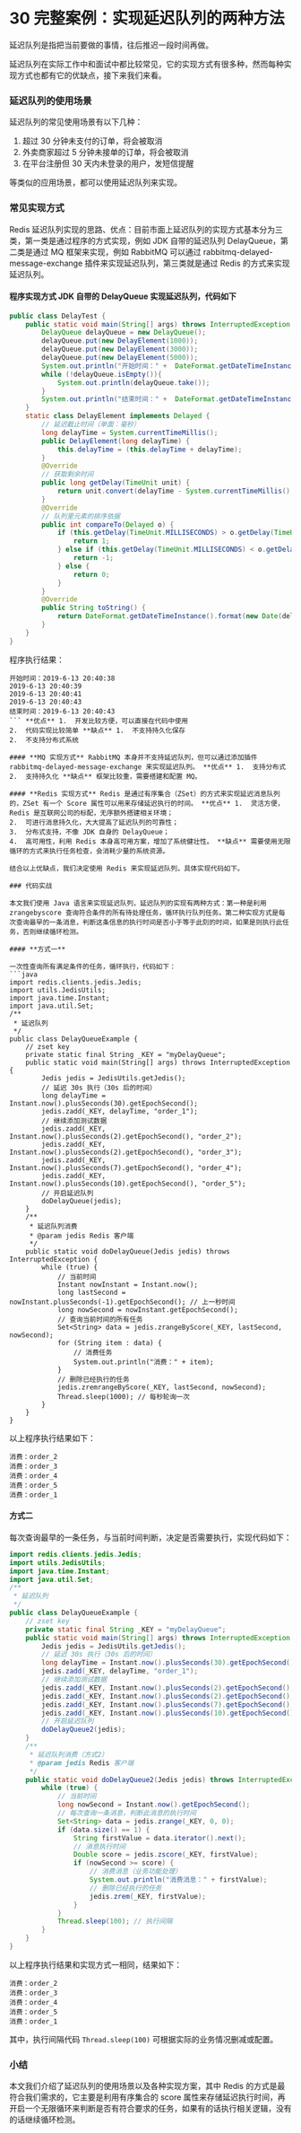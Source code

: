 # 30 完整案例：实现延迟队列的两种方法

延迟队列是指把当前要做的事情，往后推迟一段时间再做。

延迟队列在实际工作中和面试中都比较常见，它的实现方式有很多种，然而每种实现方式也都有它的优缺点，接下来我们来看。

### 延迟队列的使用场景

延迟队列的常见使用场景有以下几种：

1. 超过 30 分钟未支付的订单，将会被取消
1. 外卖商家超过 5 分钟未接单的订单，将会被取消
1. 在平台注册但 30 天内未登录的用户，发短信提醒

等类似的应用场景，都可以使用延迟队列来实现。

### 常见实现方式

Redis 延迟队列实现的思路、优点：目前市面上延迟队列的实现方式基本分为三类，第一类是通过程序的方式实现，例如 JDK 自带的延迟队列 DelayQueue，第二类是通过 MQ 框架来实现，例如 RabbitMQ 可以通过 rabbitmq-delayed-message-exchange 插件来实现延迟队列，第三类就是通过 Redis 的方式来实现延迟队列。

#### **程序实现方式** JDK 自带的 DelayQueue 实现延迟队列，代码如下

```java
public class DelayTest {
    public static void main(String[] args) throws InterruptedException {
        DelayQueue delayQueue = new DelayQueue();
        delayQueue.put(new DelayElement(1000));
        delayQueue.put(new DelayElement(3000));
        delayQueue.put(new DelayElement(5000));
        System.out.println("开始时间：" +  DateFormat.getDateTimeInstance().format(new Date()));
        while (!delayQueue.isEmpty()){
            System.out.println(delayQueue.take());
        }
        System.out.println("结束时间：" +  DateFormat.getDateTimeInstance().format(new Date()));
    }
    static class DelayElement implements Delayed {
        // 延迟截止时间（单面：毫秒）
        long delayTime = System.currentTimeMillis();
        public DelayElement(long delayTime) {
            this.delayTime = (this.delayTime + delayTime);
        }
        @Override
        // 获取剩余时间
        public long getDelay(TimeUnit unit) {
            return unit.convert(delayTime - System.currentTimeMillis(), TimeUnit.MILLISECONDS);
        }
        @Override
        // 队列里元素的排序依据
        public int compareTo(Delayed o) {
            if (this.getDelay(TimeUnit.MILLISECONDS) > o.getDelay(TimeUnit.MILLISECONDS)) {
                return 1;
            } else if (this.getDelay(TimeUnit.MILLISECONDS) < o.getDelay(TimeUnit.MILLISECONDS)) {
                return -1;
            } else {
                return 0;
            }
        }
        @Override
        public String toString() {
            return DateFormat.getDateTimeInstance().format(new Date(delayTime));
        }
    }
}
```

程序执行结果：

```
开始时间：2019-6-13 20:40:38
2019-6-13 20:40:39
2019-6-13 20:40:41
2019-6-13 20:40:43
结束时间：2019-6-13 20:40:43
``` **优点** 1.  开发比较方便，可以直接在代码中使用
2.  代码实现比较简单 **缺点** 1.  不支持持久化保存
2.  不支持分布式系统

#### **MQ 实现方式** RabbitMQ 本身并不支持延迟队列，但可以通过添加插件 rabbitmq-delayed-message-exchange 来实现延迟队列。 **优点** 1.  支持分布式
2.  支持持久化 **缺点** 框架比较重，需要搭建和配置 MQ。

#### **Redis 实现方式** Redis 是通过有序集合（ZSet）的方式来实现延迟消息队列的，ZSet 有一个 Score 属性可以用来存储延迟执行的时间。 **优点** 1.  灵活方便，Redis 是互联网公司的标配，无序额外搭建相关环境；
2.  可进行消息持久化，大大提高了延迟队列的可靠性；
3.  分布式支持，不像 JDK 自身的 DelayQueue；
4.  高可用性，利用 Redis 本身高可用方案，增加了系统健壮性。 **缺点** 需要使用无限循环的方式来执行任务检查，会消耗少量的系统资源。

结合以上优缺点，我们决定使用 Redis 来实现延迟队列，具体实现代码如下。

### 代码实战

本文我们使用 Java 语言来实现延迟队列，延迟队列的实现有两种方式：第一种是利用 zrangebyscore 查询符合条件的所有待处理任务，循环执行队列任务。第二种实现方式是每次查询最早的一条消息，判断这条信息的执行时间是否小于等于此刻的时间，如果是则执行此任务，否则继续循环检测。

#### **方式一**

一次性查询所有满足条件的任务，循环执行，代码如下：
```java
import redis.clients.jedis.Jedis;
import utils.JedisUtils;
import java.time.Instant;
import java.util.Set;
/**
 * 延迟队列
 */
public class DelayQueueExample {
    // zset key
    private static final String _KEY = "myDelayQueue";
    public static void main(String[] args) throws InterruptedException {
        Jedis jedis = JedisUtils.getJedis();
        // 延迟 30s 执行（30s 后的时间）
        long delayTime = Instant.now().plusSeconds(30).getEpochSecond();
        jedis.zadd(_KEY, delayTime, "order_1");
        // 继续添加测试数据
        jedis.zadd(_KEY, Instant.now().plusSeconds(2).getEpochSecond(), "order_2");
        jedis.zadd(_KEY, Instant.now().plusSeconds(2).getEpochSecond(), "order_3");
        jedis.zadd(_KEY, Instant.now().plusSeconds(7).getEpochSecond(), "order_4");
        jedis.zadd(_KEY, Instant.now().plusSeconds(10).getEpochSecond(), "order_5");
        // 开启延迟队列
        doDelayQueue(jedis);
    }
    /**
     * 延迟队列消费
     * @param jedis Redis 客户端
     */
    public static void doDelayQueue(Jedis jedis) throws InterruptedException {
        while (true) {
            // 当前时间
            Instant nowInstant = Instant.now();
            long lastSecond = nowInstant.plusSeconds(-1).getEpochSecond(); // 上一秒时间
            long nowSecond = nowInstant.getEpochSecond();
            // 查询当前时间的所有任务
            Set<String> data = jedis.zrangeByScore(_KEY, lastSecond, nowSecond);
            for (String item : data) {
                // 消费任务
                System.out.println("消费：" + item);
            }
            // 删除已经执行的任务
            jedis.zremrangeByScore(_KEY, lastSecond, nowSecond);
            Thread.sleep(1000); // 每秒轮询一次
        }
    }
}
```

以上程序执行结果如下：

```
消费：order_2
消费：order_3
消费：order_4
消费：order_5
消费：order_1
```

#### **方式二**

每次查询最早的一条任务，与当前时间判断，决定是否需要执行，实现代码如下：

```java
import redis.clients.jedis.Jedis;
import utils.JedisUtils;
import java.time.Instant;
import java.util.Set;
/**
 * 延迟队列
 */
public class DelayQueueExample {
    // zset key
    private static final String _KEY = "myDelayQueue";
    public static void main(String[] args) throws InterruptedException {
        Jedis jedis = JedisUtils.getJedis();
        // 延迟 30s 执行（30s 后的时间）
        long delayTime = Instant.now().plusSeconds(30).getEpochSecond();
        jedis.zadd(_KEY, delayTime, "order_1");
        // 继续添加测试数据
        jedis.zadd(_KEY, Instant.now().plusSeconds(2).getEpochSecond(), "order_2");
        jedis.zadd(_KEY, Instant.now().plusSeconds(2).getEpochSecond(), "order_3");
        jedis.zadd(_KEY, Instant.now().plusSeconds(7).getEpochSecond(), "order_4");
        jedis.zadd(_KEY, Instant.now().plusSeconds(10).getEpochSecond(), "order_5");
        // 开启延迟队列
        doDelayQueue2(jedis);
    }
    /**
     * 延迟队列消费（方式2）
     * @param jedis Redis 客户端
     */
    public static void doDelayQueue2(Jedis jedis) throws InterruptedException {
        while (true) {
            // 当前时间
            long nowSecond = Instant.now().getEpochSecond();
            // 每次查询一条消息，判断此消息的执行时间
            Set<String> data = jedis.zrange(_KEY, 0, 0);
            if (data.size() == 1) {
                String firstValue = data.iterator().next();
                // 消息执行时间
                Double score = jedis.zscore(_KEY, firstValue);
                if (nowSecond >= score) {
                    // 消费消息（业务功能处理）
                    System.out.println("消费消息：" + firstValue);
                    // 删除已经执行的任务
                    jedis.zrem(_KEY, firstValue);
                }
            }
            Thread.sleep(100); // 执行间隔
        }
    }
}
```

以上程序执行结果和实现方式一相同，结果如下：

```
消费：order_2
消费：order_3
消费：order_4
消费：order_5
消费：order_1
```

其中，执行间隔代码 `Thread.sleep(100)` 可根据实际的业务情况删减或配置。

### 小结

本文我们介绍了延迟队列的使用场景以及各种实现方案，其中 Redis 的方式是最符合我们需求的，它主要是利用有序集合的 score 属性来存储延迟执行时间，再开启一个无限循环来判断是否有符合要求的任务，如果有的话执行相关逻辑，没有的话继续循环检测。

